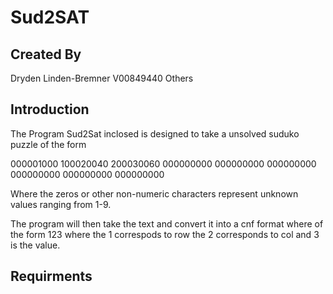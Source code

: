 Sud2SAT 
=============

Created By
-------------

Dryden Linden-Bremner V00849440
Others


Introduction 
------------

The Program Sud2Sat inclosed is designed to take a unsolved suduko puzzle of the form 

 000001000
 100020040
 200030060
 000000000
 000000000
 000000000
 000000000
 000000000
 000000000

Where the zeros or other non-numeric characters represent unknown values ranging from 1-9. 

The program will then take the text and convert it into a cnf format where of the form 123 where the 1 correspods to row the 2 corresponds to col and 3 is the value. 



Requirments
------------






